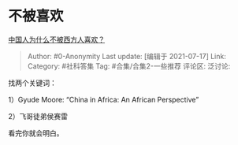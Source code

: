 # 不被喜欢
[中国人为什么不被西方人喜欢？](https://www.zhihu.com/question/468556885/answer/2002875081)

> Author: #0-Anonymity
> Last update: [编辑于 2021-07-17]
> Link:
> Category: #社科答集
> Tag: #合集/合集2-一些推荐
> 评论区:
> 泛讨论:

找两个关键词：

1）Gyude Moore: “China in Africa: An African Perspective”

2）飞哥徒弟侯赛雷

看完你就会明白。
